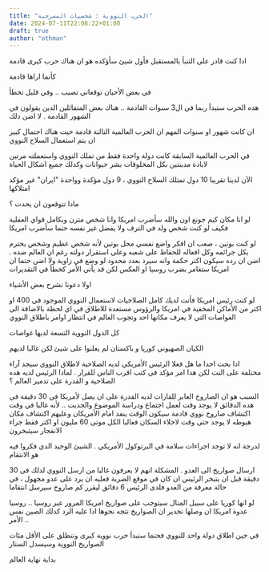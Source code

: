 ```yaml
---
title: "الحرب النووية : شخصيات المسرحية"
date: 2024-07-11T22:08:22+01:00
draft: true
author: "othman"
---
```


ادا كنت قادر على التنبأ بالمستقبل فأول شيئ سأؤكده هو ان هناك حرب كبرى قادمة

كأنما اراها قادمة

في بعض الأحيان توقعاتي تصيب .. وفي قليل تخطأ

هده الحرب ستبدأ ربما في ال3 سنوات القادمة .. هناك بعض المتفائلين الدين يقولون في الشهور القادمة . لا اضن دلك

ان كانت شهور او سنوات المهم ان الحرب العالمية التالتة قادمة حيت هناك احتمال كبير ان يتم استعمال السلاح النووي

في الحرب العالمية السابقة كانت دولة واحدة فقط من تملك النووي واستعملته مرتين لابادة مدينتين بكل المخلوقات بشر حيوانات وكدلك جميع اشكال الحياة

الآن لدينا تقريبا 10 دول تمتلك السلاح النووي ، 9 دول مؤكدة وواحدة "ايران" غير مؤكد امتلاكها

مادا تتوقعون ان يحدت ؟

لو انا مكان كيم جونغ اون والله سأضرب امريكا وانا شخص متزن وبكامل قواي العقلية فكيف لو كنت شخص ولد في الترف ولا يفضل غير نفسه حتما سأضرب امريكا

لو كنت بوتين ، صعب ان افكر واضع نفسي محل بوتين لأنه شخص عظيم وشخص يحترم بكل جرائمه وكل افعاله للحفاظ على شعبه وعلى استقرار دولته رغم ان العالم ضده . اضن ان رده سيكون اكتر حكمة وانه سيرد بعدد محدود لو وضع في زاوية ولا اضن حتما ان امريكا ستغامر بضرب روسيا او العكس لكن قد يأتي الأمر كخطأ في التقديرات

اولا دعونا نشرح بعض الأشياء

لو كنت رئيس امريكا فأنت لديك كامل الصلاحيات لاستعمال النووي الموجود في 400 او اكتر من الأماكن المخفية في امريكا والرؤوس مستعدة للاطلاق في اي لحظة بالاضافة الى الغواصات التي لا يعرف مكانها احد وتجوب العالم في انتظار اوامر باطلاق النووي

كل الدول النووية التسعة لديها غواصات

الكيان الصهيوني كوريا و باكستان لم يعلنوا على شيئ لكن غالبا لديهم

ادا بحت احدا ما هل فعلا الرئيس الأمريكي لديه الصلاحية لاطلاق النووي سيجد آراء مختلفة على النت لكن هدا امر مؤكد في كتب اقرب الناس للقرار . لمادا الرئيس لديه هده الصلاحية و القدرة على تدمير العالم ؟

السبب هو ان الصاروخ العابر للقارات لديه القدرة على ان يصل لأمريكا في 30 دقيقة في هده الدقائق لا يوجد وقت لعمل اجتماع ودراسة الموضوع والحديت .. لأنه غالبا في وقت اكتشاف صاروخ نووي قادمة سيكون الوقت ينفد امام الأمريكان وعليهم اكتشاف مكان هبوطه لا يوجد حتى وقت لاخلاء السكان فغالبا الكل موتى 60 مليون او اكتر فقط جراء الانفجار سيتبخرون

لدرجة انه لا توجد اجراءات سلامة في البرتوكول الأمريكي . الشيئ الوحيد الدي فكروا فيه هو الانتقام

ارسال صواريخ الى العدو . المشكلة انهم لا يعرفون غالبا من ارسل النووي لدلك في 30 دقيقة قبل ان يتبخر الرئيس ان كان في موقع الضربة فعليه ان يرد على عدو مجهول ، في حالة معرفة من العدو فلدى الرئيس 6 دقائق ليقرر كم صاروخ سيرسل انتقاما

لو انها كوريا على سبيل المتال سيتوجب على صواريخ امريكا المرور عبر روسيا .. روسيا عدوة امريكا ان وصلها تحدير ان الصواريخ تتجه نحوها ادا عليه الرد كدلك الصين نفس الأمر ..

في حين اطلاق دولة واحد للنووي فحتما ستبدأ حرب نووية كبرى وتنطلق على الأقل مئات الصواريخ النووية وسيسدل الستار

بداية نهاية العالم
